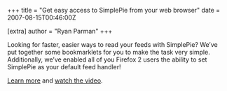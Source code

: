 +++
title = "Get easy access to SimplePie from your web browser"
date = 2007-08-15T00:46:00Z

[extra]
author = "Ryan Parman"
+++

Looking for faster, easier ways to read your feeds with SimplePie? We’ve put together some bookmarklets for you to make the task very simple. Additionally, we’ve enabled all of you Firefox 2 users the ability to set SimplePie as your default feed handler!

[Learn more](/demo/easy_access/) and [watch the video](/tutorials/simplepie_firefox.mov).
